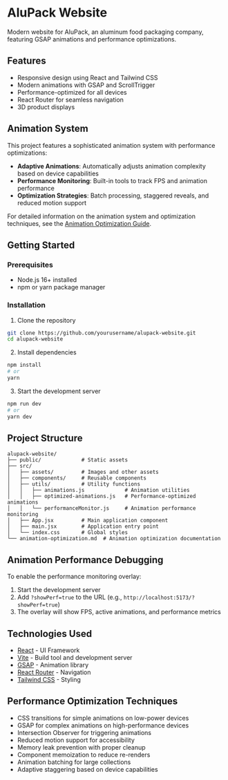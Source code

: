 # AluPack Website

Modern website for AluPack, an aluminum food packaging company, featuring GSAP animations and performance optimizations.

## Features

- Responsive design using React and Tailwind CSS
- Modern animations with GSAP and ScrollTrigger
- Performance-optimized for all devices
- React Router for seamless navigation
- 3D product displays

## Animation System

This project features a sophisticated animation system with performance optimizations:

- **Adaptive Animations**: Automatically adjusts animation complexity based on device capabilities
- **Performance Monitoring**: Built-in tools to track FPS and animation performance
- **Optimization Strategies**: Batch processing, staggered reveals, and reduced motion support

For detailed information on the animation system and optimization techniques, see the [Animation Optimization Guide](./animation-optimization.md).

## Getting Started

### Prerequisites

- Node.js 16+ installed
- npm or yarn package manager

### Installation

1. Clone the repository

```bash
git clone https://github.com/yourusername/alupack-website.git
cd alupack-website
```

2. Install dependencies

```bash
npm install
# or
yarn
```

3. Start the development server

```bash
npm run dev
# or
yarn dev
```

## Project Structure

```
alupack-website/
├── public/             # Static assets
├── src/
│   ├── assets/         # Images and other assets
│   ├── components/     # Reusable components
│   ├── utils/          # Utility functions
│   │   ├── animations.js             # Animation utilities
│   │   ├── optimized-animations.js   # Performance-optimized animations
│   │   └── performanceMonitor.js     # Animation performance monitoring
│   ├── App.jsx         # Main application component
│   ├── main.jsx        # Application entry point
│   └── index.css       # Global styles
└── animation-optimization.md  # Animation optimization documentation
```

## Animation Performance Debugging

To enable the performance monitoring overlay:

1. Start the development server
2. Add `?showPerf=true` to the URL (e.g., `http://localhost:5173/?showPerf=true`)
3. The overlay will show FPS, active animations, and performance metrics

## Technologies Used

- [React](https://reactjs.org/) - UI Framework
- [Vite](https://vitejs.dev/) - Build tool and development server
- [GSAP](https://greensock.com/gsap/) - Animation library
- [React Router](https://reactrouter.com/) - Navigation
- [Tailwind CSS](https://tailwindcss.com/) - Styling

## Performance Optimization Techniques

- CSS transitions for simple animations on low-power devices
- GSAP for complex animations on high-performance devices
- Intersection Observer for triggering animations
- Reduced motion support for accessibility
- Memory leak prevention with proper cleanup
- Component memoization to reduce re-renders
- Animation batching for large collections
- Adaptive staggering based on device capabilities
